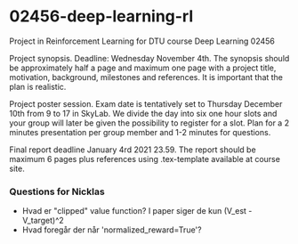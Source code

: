 # 02456-deep-learning-rl
Project in Reinforcement Learning for DTU course Deep Learning 02456

Project synopsis. Deadline: Wednesday November 4th. 
The synopsis should be approximately half a page  and maximum one page with a project title, motivation, background, milestones and references. 
It is important that the plan is realistic.

Project poster session. Exam date is tentatively set to Thursday December 10th from 9 to 17 in SkyLab. We divide the day into six one hour slots and your group will later be given the possibility to register for a slot. Plan for a 2 minutes presentation per group member and 1-2 minutes for questions.

Final report deadline January 4rd 2021 23.59. The report should be maximum 6 pages plus references using .tex-template available at course site.

### Questions for Nicklas
- Hvad er "clipped" value function? I paper siger de kun (V_est - V_target)^2
- Hvad foregår der når 'normalized_reward=True'?
